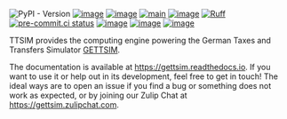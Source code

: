 ![PyPI - Version](https://img.shields.io/pypi/v/ttsim-backend)
[![image](https://img.shields.io/conda/vn/conda-forge/ttsim.svg)](https://anaconda.org/conda-forge/ttsim)
[![image](https://img.shields.io/conda/pn/conda-forge/ttsim.svg)](https://anaconda.org/conda-forge/ttsim)
[![main](https://github.com/ttsim-dev/ttsim/actions/workflows/main.yaml/badge.svg)](https://github.com/ttsim-dev/ttsim/actions/workflows/main.yaml)
[![image](https://codecov.io/gh/ttsim-dev/ttsim/branch/main/graph/badge.svg)](https://codecov.io/gh/ttsim-dev/ttsim)
[![Ruff](https://img.shields.io/endpoint?url=https://raw.githubusercontent.com/astral-sh/ruff/main/assets/badge/v2.json)](https://github.com/astral-sh/ruff)
[![pre-commit.ci status](https://results.pre-commit.ci/badge/github/ttsim-dev/ttsim/main.svg)](https://results.pre-commit.ci/latest/github/ttsim-dev/ttsim/main)
[![image](https://img.shields.io/github/contributors/ttsim-dev/ttsim.svg)](https://github.com/ttsim-dev/ttsim/graphs/contributors)
[![image](https://img.shields.io/badge/License-GPLv3-blue.svg)](https://www.gnu.org/licenses/gpl-3.0)
[![image](https://img.shields.io/badge/zulip-join_chat-brightgreen.svg)](https://gettsim.zulipchat.com)

TTSIM provides the computing engine powering the German Taxes and Transfers Simulator
[GETTSIM](https://github.com/ttsim-dev/gettsim).

The documentation is available at <https://gettsim.readthedocs.io>. If you want to use
it or help out in its development, feel free to get in touch! The ideal ways are to open
an issue if you find a bug or something does not work as expected, or by joining our
Zulip Chat at <https://gettsim.zulipchat.com>.
